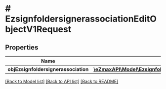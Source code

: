 # # EzsignfoldersignerassociationEditObjectV1Request

## Properties

Name | Type | Description | Notes
------------ | ------------- | ------------- | -------------
**objEzsignfoldersignerassociation** | [**\eZmaxAPI\Model\EzsignfoldersignerassociationRequestCompound**](EzsignfoldersignerassociationRequestCompound.md) |  |

[[Back to Model list]](../../README.md#models) [[Back to API list]](../../README.md#endpoints) [[Back to README]](../../README.md)
